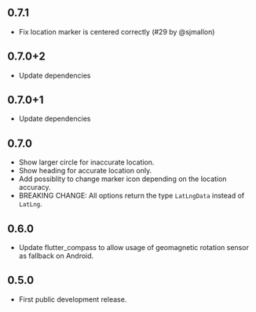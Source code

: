 ## 0.7.1

* Fix location marker is centered correctly (#29 by @sjmallon)

## 0.7.0+2

* Update dependencies

## 0.7.0+1

* Update dependencies

## 0.7.0

* Show larger circle for inaccurate location.
* Show heading for accurate location only.
* Add possiblity to change marker icon depending on the location accuracy.
* BREAKING CHANGE: All options return the type `LatLngData` instead of `LatLng`.

## 0.6.0

* Update flutter_compass to allow usage of geomagnetic rotation sensor as fallback on Android.

## 0.5.0

* First public development release.
